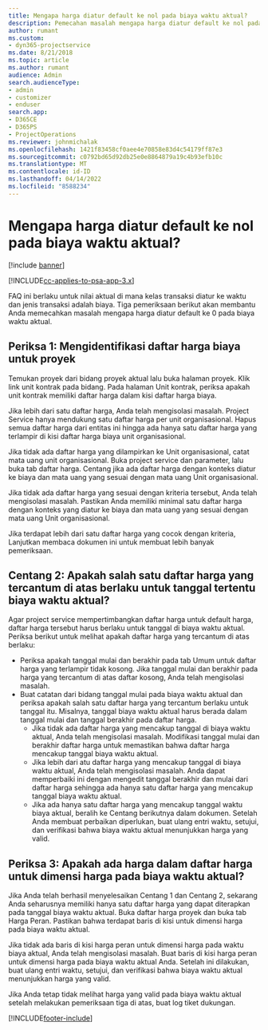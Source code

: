 ```yaml
---
title: Mengapa harga diatur default ke nol pada biaya waktu aktual?
description: Pemecahan masalah mengapa harga diatur default ke nol pada biaya waktu aktual.
author: rumant
ms.custom:
- dyn365-projectservice
ms.date: 8/21/2018
ms.topic: article
ms.author: rumant
audience: Admin
search.audienceType:
- admin
- customizer
- enduser
search.app:
- D365CE
- D365PS
- ProjectOperations
ms.reviewer: johnmichalak
ms.openlocfilehash: 1421f83458cf0aee4e70858e83d4c54179ff87e3
ms.sourcegitcommit: c0792bd65d92db25e0e8864879a19c4b93efb10c
ms.translationtype: MT
ms.contentlocale: id-ID
ms.lasthandoff: 04/14/2022
ms.locfileid: "8588234"
---
```

# <a name="why-is-the-price-defaulting-to-zero-on-time-cost-actuals"></a>Mengapa harga diatur default ke nol pada biaya waktu aktual?

[!include [banner](../includes/psa-now-project-operations.md)]

[!INCLUDE[cc-applies-to-psa-app-3.x](../includes/cc-applies-to-psa-app-3x.md)]

FAQ ini berlaku untuk nilai aktual di mana kelas transaksi diatur ke waktu dan jenis transaksi adalah biaya. Tiga pemeriksaan berikut akan membantu Anda memecahkan masalah mengapa harga diatur default ke 0 pada biaya waktu aktual.
 
## <a name="check-1-identify-the-cost-price-list-for-the-project"></a>Periksa 1: Mengidentifikasi daftar harga biaya untuk proyek

Temukan proyek dari bidang proyek aktual lalu buka halaman proyek. Klik link unit kontrak pada bidang. Pada halaman Unit kontrak, periksa apakah unit kontrak memiliki daftar harga dalam kisi daftar harga biaya.

Jika lebih dari satu daftar harga, Anda telah mengisolasi masalah. Project Service hanya mendukung satu daftar harga per unit organisasional. Hapus semua daftar harga dari entitas ini hingga ada hanya satu daftar harga yang terlampir di kisi daftar harga biaya unit organisasional.

Jika tidak ada daftar harga yang dilampirkan ke Unit organisasional, catat mata uang unit organisasional. Buka project service dan parameter, lalu buka tab daftar harga. Centang jika ada daftar harga dengan konteks diatur ke biaya dan mata uang yang sesuai dengan mata uang Unit organisasional.
 
Jika tidak ada daftar harga yang sesuai dengan kriteria tersebut, Anda telah mengisolasi masalah. Pastikan Anda memiliki minimal satu daftar harga dengan konteks yang diatur ke biaya dan mata uang yang sesuai dengan mata uang Unit organisasional.

Jika terdapat lebih dari satu daftar harga yang cocok dengan kriteria, Lanjutkan membaca dokumen ini untuk membuat lebih banyak pemeriksaan.

## <a name="check-2-are-any-of-the-price-lists-identified-above-valid-for-the-specific-date-of-the-time-cost-actual"></a>Centang 2: Apakah salah satu daftar harga yang tercantum di atas berlaku untuk tanggal tertentu biaya waktu aktual?

Agar project service mempertimbangkan daftar harga untuk default harga, daftar harga tersebut harus berlaku untuk tanggal di biaya waktu aktual. Periksa berikut untuk melihat apakah daftar harga yang tercantum di atas berlaku:

- Periksa apakah tanggal mulai dan berakhir pada tab Umum untuk daftar harga yang terlampir tidak kosong. Jika tanggal mulai dan berakhir pada harga yang tercantum di atas daftar kosong, Anda telah mengisolasi masalah. 
- Buat catatan dari bidang tanggal mulai pada biaya waktu aktual dan periksa apakah salah satu daftar harga yang tercantum berlaku untuk tanggal itu. Misalnya, tanggal biaya waktu aktual harus berada dalam tanggal mulai dan tanggal berakhir pada daftar harga. 
    - Jika tidak ada daftar harga yang mencakup tanggal di biaya waktu aktual, Anda telah mengisolasi masalah. Modifikasi tanggal mulai dan berakhir daftar harga untuk memastikan bahwa daftar harga mencakup tanggal biaya waktu aktual. 
    - Jika lebih dari atu daftar harga yang mencakup tanggal di biaya waktu aktual, Anda telah mengisolasi masalah. Anda dapat memperbaiki ini dengan mengedit tanggal berakhir dan mulai dari daftar harga sehingga ada hanya satu daftar harga yang mencakup tanggal biaya waktu aktual. 
    - Jika ada hanya satu daftar harga yang mencakup tanggal waktu biaya aktual, beralih ke Centang berikutnya dalam dokumen.
Setelah Anda membuat perbaikan diperlukan, buat ulang entri waktu, setujui, dan verifikasi bahwa biaya waktu aktual menunjukkan harga yang valid.

## <a name="check-3-is-there-a-price-in-the-price-list-for-the-pricing-dimensions-on-the-time-cost-actual"></a>Periksa 3: Apakah ada harga dalam daftar harga untuk dimensi harga pada biaya waktu aktual?

Jika Anda telah berhasil menyelesaikan Centang 1 dan Centang 2, sekarang Anda seharusnya memiliki hanya satu daftar harga yang dapat diterapkan pada tanggal biaya waktu aktual. Buka daftar harga proyek dan buka tab Harga Peran. Pastikan bahwa terdapat baris di kisi untuk dimensi harga pada biaya waktu aktual.

Jika tidak ada baris di kisi harga peran untuk dimensi harga pada waktu biaya aktual, Anda telah mengisolasi masalah. Buat baris di kisi harga peran untuk dimensi harga pada biaya waktu aktual Anda. Setelah ini dilakukan, buat ulang entri waktu, setujui, dan verifikasi bahwa biaya waktu aktual menunjukkan harga yang valid.
 
Jika Anda tetap tidak melihat harga yang valid pada biaya waktu aktual setelah melakukan pemeriksaan tiga di atas, buat log tiket dukungan.





[!INCLUDE[footer-include](../includes/footer-banner.md)]
